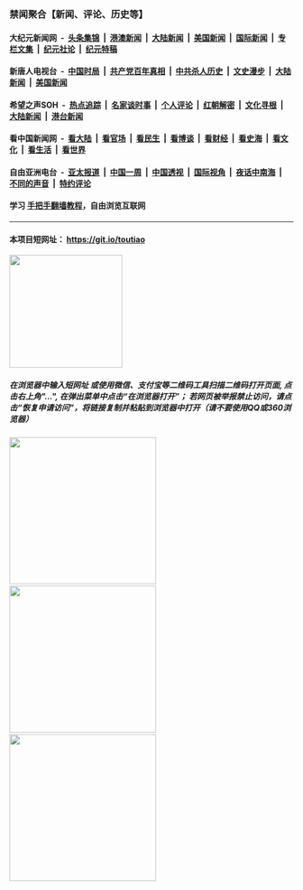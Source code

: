### 禁闻聚合【新闻、评论、历史等】

#### 大纪元新闻网 &nbsp;-&nbsp; [头条集锦](indexes/E头条集锦.md?t=02100133) &nbsp;|&nbsp; [港澳新闻](indexes/E港澳新闻.md?t=02100133)  &nbsp;|&nbsp; [大陆新闻](indexes/E大陆新闻.md?t=02100133) &nbsp;|&nbsp; [美国新闻](indexes/E美国新闻.md?t=02100133) &nbsp;|&nbsp; [国际新闻](indexes/E国际新闻.md?t=02100133) &nbsp;|&nbsp; [专栏文集](indexes/E专栏文集.md?t=02100133) &nbsp;|&nbsp; [纪元社论](indexes/E纪元社论.md?t=02100133) &nbsp;|&nbsp; [纪元特稿](indexes/E纪元特稿.md?t=02100133) 

#### 新唐人电视台 &nbsp;-&nbsp; [中国时局](indexes/N中国时局.md?t=02100133) &nbsp;|&nbsp; [共产党百年真相](indexes/N共产党百年真相.md?t=02100133) &nbsp;|&nbsp; [中共杀人历史](indexes/N中共杀人历史.md?t=02100133) &nbsp;|&nbsp; [文史漫步](indexes/N文史漫步.md?t=02100133) &nbsp;|&nbsp; [大陆新闻](indexes/N大陆新闻.md?t=02100133) &nbsp;|&nbsp; [美国新闻](indexes/N美国新闻.md?t=02100133)

#### 希望之声SOH &nbsp;-&nbsp; [热点追踪](indexes/H热点追踪.md?t=02100133) &nbsp;|&nbsp; [名家谈时事](indexes/H名家谈时事.md?t=02100133) &nbsp;|&nbsp; [个人评论](indexes/H个人评论.md?t=02100133)  &nbsp;|&nbsp; [红朝解密](indexes/H红朝解密.md?t=02100133) &nbsp;|&nbsp; [文化寻根](indexes/H文化寻根.md?t=02100133) &nbsp;|&nbsp; [大陆新闻](indexes/H大陆新闻.md?t=02100133) &nbsp;|&nbsp; [港台新闻](indexes/H港台新闻.md?t=02100133)

#### 看中国新闻网 &nbsp;-&nbsp; [看大陆](indexes/S看大陆.md?t=02100133) &nbsp;|&nbsp; [看官场](indexes/S看官场.md?t=02100133) &nbsp;|&nbsp; [看民生](indexes/S看民生.md?t=02100133)  &nbsp;|&nbsp; [看博谈](indexes/S看博谈.md?t=02100133) &nbsp;|&nbsp; [看财经](indexes/S看财经.md?t=02100133) &nbsp;|&nbsp; [看史海](indexes/S看史海.md?t=02100133) &nbsp;|&nbsp; [看文化](indexes/S看文化.md?t=02100133) &nbsp;|&nbsp; [看生活](indexes/S看生活.md?t=02100133) &nbsp;|&nbsp; [看世界](indexes/S看世界.md?t=02100133)

#### 自由亚洲电台 &nbsp;-&nbsp; [亚太报道](indexes/R亚太报道.md?t=02100133) &nbsp;|&nbsp; [中国一周](indexes/R中国一周.md?t=02100133) &nbsp;|&nbsp; [中国透视](indexes/R中国透视.md?t=02100133)  &nbsp;|&nbsp; [国际视角](indexes/R国际视角.md?t=02100133) &nbsp;|&nbsp; [夜话中南海](indexes/R夜话中南海.md?t=02100133) &nbsp;|&nbsp; [不同的声音](indexes/R不同的声音.md?t=02100133) &nbsp;|&nbsp; [特约评论](indexes/R特约评论.md?t=02100133)

#### 学习 [手把手翻墙教程](https://github.com/gfw-breaker/guides/wiki)，自由浏览互联网

----

#### 本项目短网址： https://git.io/toutiao
<img src="https://raw.githubusercontent.com/gfw-breaker/banned-news/master/scripts/img/qr.png" width="200px"/>  

##### 在浏览器中输入短网址 或使用微信、支付宝等二维码工具扫描二维码打开页面, 点击右上角"...", 在弹出菜单中点击“在浏览器打开”； 若网页被举报禁止访问，请点击“恢复申请访问”，将链接复制并粘贴到浏览器中打开（请不要使用QQ或360浏览器）

<img src="https://raw.githubusercontent.com/gfw-breaker/banned-news/master/scripts/img/1.png" width="260px"/> &nbsp; <img src="https://raw.githubusercontent.com/gfw-breaker/banned-news/master/scripts/img/2.png" width="260px"/> &nbsp; <img src="https://raw.githubusercontent.com/gfw-breaker/banned-news/master/scripts/img/3.png" width="260px"/>
